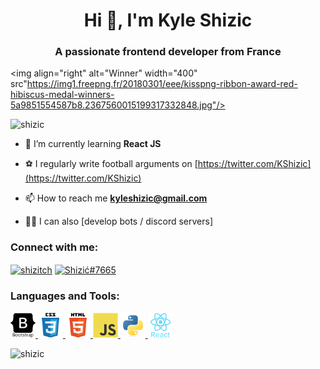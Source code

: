 <h1 align="center">Hi 👋, I'm Kyle Shizic</h1>
<h3 align="center">A passionate frontend developer from France</h3>

<img align="right" alt="Winner" width="400" src"https://img1.freepng.fr/20180301/eee/kisspng-ribbon-award-red-hibiscus-medal-winners-5a9851554587b8.2367560015199317332848.jpg"/>

<p align="left"> <img src="https://komarev.com/ghpvc/?username=shizic&label=Profile%20views&color=0e75b6&style=flat" alt="shizic" /> </p>

- 🌱 I’m currently learning **React JS**

- ⚽ I regularly write football arguments on [https://twitter.com/KShizic](https://twitter.com/KShizic)

- 📫 How to reach me **kyleshizic@gmail.com**

- 👨‍💻 I can also [develop bots / discord servers]

<h3 align="left">Connect with me:</h3>
<p align="left">
<a href="https://instagram.com/shizitch" target="blank"><img align="center" src="https://raw.githubusercontent.com/rahuldkjain/github-profile-readme-generator/master/src/images/icons/Social/instagram.svg" alt="shizitch" height="30" width="40" /></a>
<a href="https://discord.gg/Shizić#7665" target="blank"><img align="center" src="https://raw.githubusercontent.com/rahuldkjain/github-profile-readme-generator/master/src/images/icons/Social/discord.svg" alt="Shizić#7665" height="30" width="40" /></a>
</p>

<h3 align="left">Languages and Tools:</h3>
<p align="left"> <a href="https://getbootstrap.com" target="_blank" rel="noreferrer"> <img src="https://raw.githubusercontent.com/devicons/devicon/master/icons/bootstrap/bootstrap-plain-wordmark.svg" alt="bootstrap" width="40" height="40"/> </a> <a href="https://www.w3schools.com/css/" target="_blank" rel="noreferrer"> <img src="https://raw.githubusercontent.com/devicons/devicon/master/icons/css3/css3-original-wordmark.svg" alt="css3" width="40" height="40"/> </a> <a href="https://www.w3.org/html/" target="_blank" rel="noreferrer"> <img src="https://raw.githubusercontent.com/devicons/devicon/master/icons/html5/html5-original-wordmark.svg" alt="html5" width="40" height="40"/> </a> <a href="https://developer.mozilla.org/en-US/docs/Web/JavaScript" target="_blank" rel="noreferrer"> <img src="https://raw.githubusercontent.com/devicons/devicon/master/icons/javascript/javascript-original.svg" alt="javascript" width="40" height="40"/> </a> <a href="https://www.python.org" target="_blank" rel="noreferrer"> <img src="https://raw.githubusercontent.com/devicons/devicon/master/icons/python/python-original.svg" alt="python" width="40" height="40"/> </a> <a href="https://reactjs.org/" target="_blank" rel="noreferrer"> <img src="https://raw.githubusercontent.com/devicons/devicon/master/icons/react/react-original-wordmark.svg" alt="react" width="40" height="40"/> </a> </p>

<p><img align="left" src="https://github-readme-stats.vercel.app/api/top-langs?username=shizic&show_icons=true&locale=en&layout=compact" alt="shizic" /></p>


